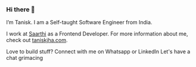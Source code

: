 ### Hi there 👋

I’m Tanisk. I am a Self-taught Software Engineer from India.

I work at [Saarthi](https://saarthi.ai/) as a Frontend Developer. For more information about me,
check out [taniskjha.com](https://taniskjha.com).

Love to build stuff? Connect with me on Whatsapp or LinkedIn Let's have a chat grimacing


